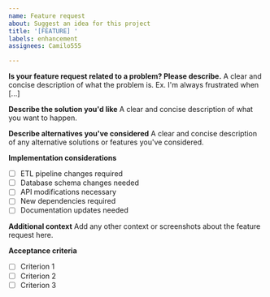 ```yaml
---
name: Feature request
about: Suggest an idea for this project
title: '[FEATURE] '
labels: enhancement
assignees: Camilo555

---
```


**Is your feature request related to a problem? Please describe.**
A clear and concise description of what the problem is. Ex. I'm always frustrated when [...]

**Describe the solution you'd like**
A clear and concise description of what you want to happen.

**Describe alternatives you've considered**
A clear and concise description of any alternative solutions or features you've considered.

**Implementation considerations**
- [ ] ETL pipeline changes required
- [ ] Database schema changes needed
- [ ] API modifications necessary
- [ ] New dependencies required
- [ ] Documentation updates needed

**Additional context**
Add any other context or screenshots about the feature request here.

**Acceptance criteria**
- [ ] Criterion 1
- [ ] Criterion 2
- [ ] Criterion 3